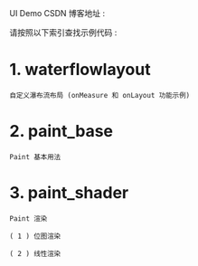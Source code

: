 UI Demo 
CSDN 博客地址 :

请按照以下索引查找示例代码 :

# 1. waterflowlayout

    自定义瀑布流布局 (onMeasure 和 onLayout 功能示例)



# 2. paint_base

    Paint 基本用法



# 3. paint_shader

    Paint 渲染

    ( 1 ) 位图渲染 
    
    ( 2 ) 线性渲染




























